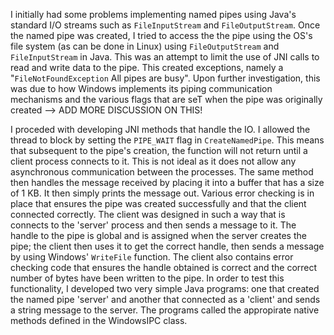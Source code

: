 I initially had some problems implementing named pipes using Java's standard I/O streams such as 
`FileInputStream` and `FileOutputStream`. Once the named pipe was created, I tried to access the 
the pipe using the OS's file system (as can be done in Linux) using `FileOutputStream` and 
`FileInputStream` in Java. This was an attempt to limit the use of JNI calls to read and write 
data to the pipe. This created exceptions, namely a "`FileNotFoundException` All pipes are busy".
Upon further investigation, this was due to how Windows implements its piping communication mechanisms
and the various flags that are seT when the pipe was originally created --> ADD MORE DISCUSSION ON THIS!


I proceded with developing JNI methods that handle the IO. I allowed the thread to block by setting the 
`PIPE_WAIT` flag in `CreateNamedPipe`. This means that subsequent to the pipe's creation, the function will
not return until a client process connects to it. This is not ideal as it does not allow any asynchronous 
communication between the processes. The same method then handles the message received by placing it into a buffer 
that has a size of 1 KB. It then simply prints the message out. Various error checking is in place that 
ensures the pipe was created successfully and that the client connected correctly. The client was designed 
in such a way that is connects to the 'server' process and then sends a message to it. The handle to the 
pipe is global and is assigned when the server creates the pipe; the client then uses it to get the correct 
handle, then sends a message by using Windows' `WriteFile` function. The client also contains error 
checking code that ensures the handle obtained is correct and the correct number of bytes have been 
written to the pipe. In order to test this functionality, I developed two very simple Java programs:
one that created the named pipe 'server' and another that connected as a 'client' and sends a string message 
to the server. The programs called the appropirate native methods defined in the WindowsIPC class. 
